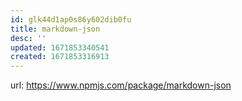 ```yaml
---
id: glk44d1ap0s86y602dib0fu
title: markdown-json
desc: ''
updated: 1671853340541
created: 1671853316913
---
```


url: https://www.npmjs.com/package/markdown-json
